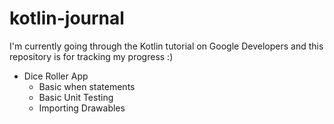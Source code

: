 # kotlin-journal

I'm currently going through the Kotlin tutorial on Google Developers and this repository is for tracking my progress :)

- Dice Roller App
  - Basic when statements
  - Basic Unit Testing 
  - Importing Drawables
